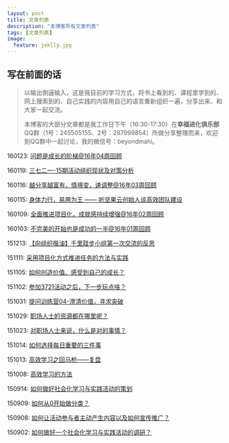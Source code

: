 ```yaml
---
layout: post
title: 文章列表
description: "本博客所有文章列表"
tags: [文章列表]
image:
  feature: jeklly.jpg
---
```


## 写在前面的话
>以输出倒逼输入，这是我目前的学习方式，将书上看到的、课程里学到的、网上搜索到的、自己实践的内容用自己的语言重新组织一遍，分享出来、和大家一起交流。
> 
>本博客的大部分文章都是我工作日下午（16:30-17:30）在**幸福进化俱乐部**QQ群（1号：245505155、2号：287999854）所做分享整理而来，欢迎到QQ群中一起讨论，我的微信号：beyondmahi。


160123: [问题是成长的阶梯@16年04周回顾](http://maqi.link/160123/)

160119: [三七二一-15期活动组织现状及对策分析](http://maqi.link/160119/)

160116: [越分享越富有，情境变，速调整@16年03周回顾](http://maqi.link/160116/)

160115: [身体力行，易用为王 —— 听坚果云创始人谈高效团队建设](http://maqi.link/160115/)

160109: [全面推进项目化，成就感持续增强@16年02周回顾](http://maqi.link/160109/)

160103: [不完美的开始也是成功的一半@16年01周回顾](http://maqi.link/160103/)

151213: [【向组织揩油】千里跬步小组第一次交流的反思](http://maqi.link/151213/)

151111: [采用项目化方式推进任务的方法与实践](http://maqi.link/151111/)

151105: [如何创造价值、感受到自己的成长？](http://maqi.link/151105/)

151102: [参加3721活动之后，下一步玩点啥？](http://maqi.link/151102/)

151031: [提问训练营04-澄清价值，寻求突破](http://maqi.link/151031/)

151029: [职场人士的资源都在哪里呢？](http://maqi.link/151029/)

151023: [对职场人士来说，什么是对的事情？](http://maqi.link/151023/)

151014: [如何选择每日重要的三件事](http://maqi.link/151014/)

151013: [高效学习之回马枪——复盘](http://maqi.link/151013/)

151008: [高效学习的方法](http://maqi.link/151008/)

150914: [如何做好社会化学习与实践活动的策划](http://maqi.link/150914/)

150909: [如何从0开始做分类？](http://maqi.link/150909/)

150908: [如何让活动参与者主动产生内容以及如何宣传推广？](http://maqi.link/150908/)

150902: [如何做好一个社会化学习与实践活动的调研？](http://maqi.link/150902/)







